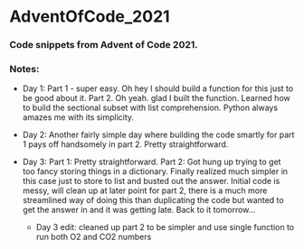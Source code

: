 # AdventOfCode_2021

### Code snippets from Advent of Code 2021.

### Notes:  
* Day 1: Part 1 - super easy. Oh hey I should build a function for this just to be good about it. Part 2. Oh yeah. glad I built the function. Learned how to build the sectional subset with list comprehension. Python always amazes me with its simplicity.

* Day 2: Another fairly simple day where building the code smartly for part 1 pays off handsomely in part 2. Pretty straightforward.

* Day 3: Part 1: Pretty straightforward. Part 2: Got hung up trying to get too fancy storing things in a dictionary. Finally realized much simpler in this case just to store to list and busted out the answer. Initial code is messy, will clean up at later point for part 2, there is a much more streamlined way of doing this than duplicating the code but wanted to get the answer in and it was getting late. Back to it tomorrow...

    * Day 3 edit: cleaned up part 2 to be simpler and use single function to run both O2 and CO2 numbers